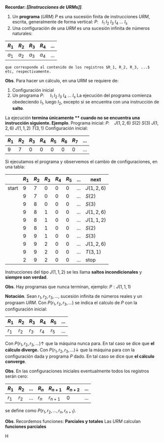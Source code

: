 **Recordar: _[[Instrucciones de URMs]]_**.

1) Un **programa** (_URM_) $P$ es una sucesión finita de instrucciones _URM_, escrita, generalmente de forma vertical:
	$P: \ \  \ I_1$
	    $I_2$
	    $I_3$
		$I_4$
		$...$
		$I_s$
2) Una configuración de una _URM_ es una sucesión infinita de números naturales:

| $R_1$ | $R_2$ | $R_3$ | $R_4$ | $...$ |
| ----- | ----- | ----- | ----- | ----- |
| $a_1$ | $a_2$ | $a_3$ | $a_4$ | $...$ |
	que corresponde al contenido de los registros $R_1, R_2, R_3, ...$ etc, respectivamente.

**Obs**. Para hacer un cálculo, en una URM se requiere de:
1. Configuración inicial
2. Un programa $P: \ \ \ \ \ I_1$
					$I_2$
					$I_3$
					$I_4$
					$...$
					$I_s$
La ejecución del programa comienza obedeciendo $I_1$, luego $I_2$, excepto si se encuentra con una instrucción de **salto**.

La ejecución **termina únicamente ** cuando no se encuentra una instrucción siguiente.
Ejemplo**. 
Programa inicial:
$P: \ \ \ \ J(1,2,6)$
	$S(2)$
	$S(3)$
	$J(1, 2, 6)$
	$J(1,1,2)$
	$T(3,1)$
Configuración inicial:

| $R_1$ | $R_2$ | $R_3$ | $R_4$ | $R_5$ | $R_6$ | $R_7$ | $...$ |
| ----- | ----- | ----- | ----- | ----- | ----- | ----- | ----- |
| 9     | 7     | 0     | 0     | 0     | 0     | 0     | $...$ |
Si ejecutamos el programa y  observemos el cambio de configuraciones, en una tabla:

|       | $R_1$ | $R_2$ | $R_3$ | $R_4$ | $R_5$ | $...$ | next         |
| ----- | ----- | ----- | ----- | ----- | ----- | ----- | ------------ |
| start | 9     | 7     | 0     | 0     | 0     | $...$ | $J(1, 2, 6)$ |
|       | 9     | 7     | 0     | 0     | 0     | $...$ | $S(2)$       |
|       | 9     | 8     | 0     | 0     | 0     | $...$ | $S(3)$       |
|       | 9     | 8     | 1     | 0     | 0     | $...$ | $J(1,2,6)$   |
|       | 9     | 8     | 1     | 0     | 0     | $...$ | $J(1,1,2)$   |
|       | 9     | 8     | 1     | 0     | 0     | $...$ | $S(2)$       |
|       | 9     | 9     | 1     | 0     | 0     | $...$ | $S(3)$       |
|       | 9     | 9     | 2     | 0     | 0     | $...$ | $J(1,2,6)$   |
|       | 9     | 9     | 2     | 0     | 0     | $...$ | $T(3,1)$     |
|       | 2     | 9     | 2     | 0     | 0     | ...   | stop         |
Instrucciones del tipo $J(1,1,2)$ se les llama **saltos incondicionales** y **siempre son verdad**.

**Obs**. Hay programas que nunca terminan, ejemplo:
$P: J(1,1,1)$

**Notación**. Sean $r_1,r_2,r_3,...$, sucesión infinita de números reales y un prograam *URM*. Con $P(r_1, r_2, r_3, ...)$ se indica el calculo de $P$ con la configuración inicial:

| $R_1$ | $R_2$ | $R_3$ | $R_4$ | $R_5$ | $...$ |
| ----- | ----- | ----- | ----- | ----- | ----- |
| $r_1$ | $r_2$ | $r_3$ | $r_4$ | $r_5$ | $...$ |

Con $P(r_1, r_2, r_3, ...) \uparrow$ que la máquina nunca para. En tal caso se dice que **el cálculo diverge.**
Con $P(r_1, r_2, r_3, ...) \downarrow$ que la máquina para con la configuración dada y programa $P$ dado. En tal caso se dice que **el cálculo converge**.

**Obs**. En las configuraciones iniciales eventualmente todos los registros  serán cero:

| $R_1$ | $R_2$ | $...$ | $R_n$ | $R_{n+1}$ | $R_{n+2}$ | $...$ |
| ----- | ----- | ----- | ----- | --------- | --------- | ----- |
| $r_1$ | $r_2$ | $...$ | $r_n$ | $r_{n+1}$ | $0$       | $...$ |
se define como $P(r_1, r_2, ..., r_n, r_{n+1})$.

**Obs**. Recordemos funciones: **Parciales y totales**
Las *URM* calculan **funciones parciales**

H